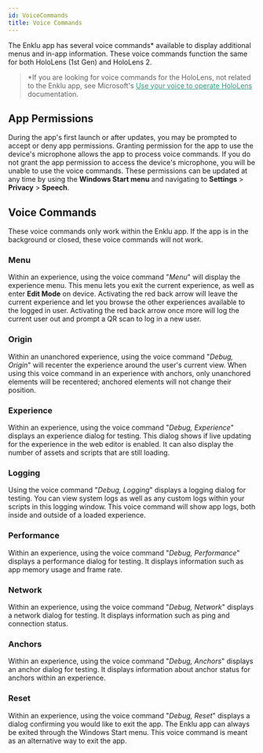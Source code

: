```yaml
---
id: VoiceCommands
title: Voice Commands
---
```


The Enklu app has several voice commands\* available to display additional menus and in-app information. These voice commands function the same for both HoloLens (1st Gen) and HoloLens 2.  

> \*If you are looking for voice commands for the HoloLens, not related to the Enklu app, see Microsoft's <a style="color:#35947c" href="https://docs.microsoft.com/en-us/hololens/hololens-cortana" target="\_blank"><u>Use your voice to operate HoloLens</u></a> documentation. 


## App Permissions

During the app's first launch or after updates, you may be prompted to accept or deny app permissions. Granting permission for the app to use the device's microphone allows the app to process voice commands. If you do not grant the app permission to access the device's microphone, you will be unable to use the voice commands. These permissions can be updated at any time by using the **Windows Start menu** and navigating to **Settings** > **Privacy** > **Speech**.

## Voice Commands

These voice commands only work within the Enklu app.  If the app is in the background or closed, these voice commands will not work.

### Menu

Within an experience, using the voice command "*Menu*" will display the experience menu. This menu lets you exit the current experience, as well as enter **Edit Mode** on device. Activating the red back arrow will leave the current experience and let you browse the other experiences available to the logged in user. Activating the red back arrow once more will log the current user out and prompt a QR scan to log in a new user.

### Origin

Within an unanchored experience, using the voice command "*Debug, Origin*" will recenter the experience around the user's current view. When using this voice command in an experience with anchors, only unanchored elements will be recentered; anchored elements will not change their position.

### Experience

Within an experience, using the voice command "*Debug, Experience*" displays an experience dialog for testing. This dialog shows if live updating for the experience in the web editor is enabled. It can also display the number of assets and scripts that are still loading.

### Logging

Using the voice command "*Debug, Logging*" displays a logging dialog for testing. You can view system logs as well as any custom logs within your scripts in this logging window. This voice command will show app logs, both inside and outside of a loaded experience.

### Performance

Within an experience, using the voice command "*Debug, Performance*" displays a performance dialog for testing. It displays information such as app memory usage and frame rate.

### Network

Within an experience, using the voice command "*Debug, Network*" displays a network dialog for testing. It displays information such as ping and connection status.

### Anchors

Within an experience, using the voice command "*Debug, Anchors*" displays an anchor dialog for testing. It displays information about anchor status for anchors within an experience.

### Reset

Within an experience, using the voice command "*Debug, Reset*" displays a dialog confirming you would like to exit the app. The Enklu app can always be exited through the Windows Start menu. This voice command is meant as an alternative way to exit the app.